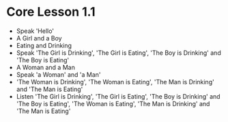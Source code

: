# Core Lesson 1.1

- Speak 'Hello'
- A Girl and a Boy
- Eating and Drinking
- Speak 'The Girl is Drinking', 'The Girl is Eating', 'The Boy is Drinking' and 'The Boy is Eating'
- A Woman and a Man
- Speak 'a Woman' and 'a Man'
- 'The Woman is Drinking', 'The Woman is Eating', 'The Man is Drinking' and 'The Man is Eating'
- Listen 'The Girl is Drinking', 'The Girl is Eating', 'The Boy is Drinking' and 'The Boy is Eating', 'The Woman is Eating', 'The Man is Drinking' and 'The Man is Eating'
